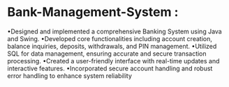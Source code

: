 # Bank-Management-System :

•Designed and implemented a comprehensive Banking System using Java and Swing.
•Developed core functionalities including account creation, balance inquiries, deposits, withdrawals, and PIN management.
•Utilized SQL for data management, ensuring accurate and secure transaction processing.
•Created a user-friendly interface with real-time updates and interactive features.
•Incorporated secure account handling and robust error handling to enhance system reliability
